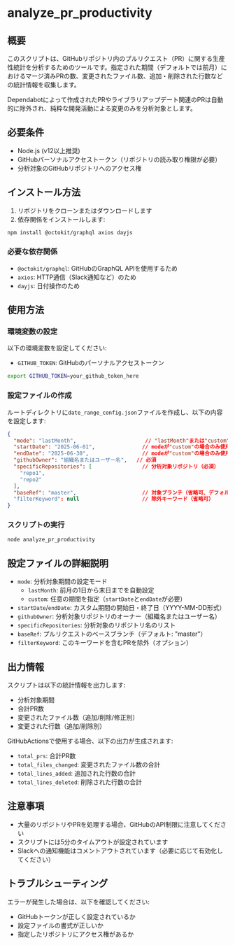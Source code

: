 # analyze_pr_productivity

## 概要

このスクリプトは、GitHubリポジトリ内のプルリクエスト（PR）に関する生産性統計を分析するためのツールです。指定された期間（デフォルトでは前月）におけるマージ済みPRの数、変更されたファイル数、追加・削除された行数などの統計情報を収集します。

Dependabotによって作成されたPRやライブラリアップデート関連のPRは自動的に除外され、純粋な開発活動による変更のみを分析対象とします。

## 必要条件

- Node.js (v12以上推奨)
- GitHubパーソナルアクセストークン（リポジトリの読み取り権限が必要）
- 分析対象のGitHubリポジトリへのアクセス権

## インストール方法

1. リポジトリをクローンまたはダウンロードします
2. 依存関係をインストールします:

```bash
npm install @octokit/graphql axios dayjs
```

### 必要な依存関係

- `@octokit/graphql`: GitHubのGraphQL APIを使用するため
- `axios`: HTTP通信（Slack通知など）のため
- `dayjs`: 日付操作のため

## 使用方法

### 環境変数の設定

以下の環境変数を設定してください:

- `GITHUB_TOKEN`: GitHubのパーソナルアクセストークン

```bash
export GITHUB_TOKEN=your_github_token_here
```

### 設定ファイルの作成

ルートディレクトリに`date_range_config.json`ファイルを作成し、以下の内容を設定します:

```json
{
  "mode": "lastMonth",                      // "lastMonth"または"custom"
  "startDate": "2025-06-01",               // modeが"custom"の場合のみ使用
  "endDate": "2025-06-30",                 // modeが"custom"の場合のみ使用
  "githubOwner": "組織名またはユーザー名",   // 必須
  "specificRepositories": [                // 分析対象リポジトリ（必須）
    "repo1",
    "repo2"
  ],
  "baseRef": "master",                     // 対象ブランチ（省略可、デフォルト: "master"）
  "filterKeyword": null                    // 除外キーワード（省略可）
}
```

### スクリプトの実行

```bash
node analyze_pr_productivity
```

## 設定ファイルの詳細説明

- `mode`: 分析対象期間の設定モード
  - `lastMonth`: 前月の1日から末日までを自動設定
  - `custom`: 任意の期間を指定（`startDate`と`endDate`が必要）
- `startDate`/`endDate`: カスタム期間の開始日・終了日（YYYY-MM-DD形式）
- `githubOwner`: 分析対象リポジトリのオーナー（組織名またはユーザー名）
- `specificRepositories`: 分析対象のリポジトリ名のリスト
- `baseRef`: プルリクエストのベースブランチ（デフォルト: "master"）
- `filterKeyword`: このキーワードを含むPRを除外（オプション）

## 出力情報

スクリプトは以下の統計情報を出力します:

- 分析対象期間
- 合計PR数
- 変更されたファイル数（追加/削除/修正別）
- 変更された行数（追加/削除別）

GitHubActionsで使用する場合、以下の出力が生成されます:
- `total_prs`: 合計PR数
- `total_files_changed`: 変更されたファイル数の合計
- `total_lines_added`: 追加された行数の合計
- `total_lines_deleted`: 削除された行数の合計

## 注意事項

- 大量のリポジトリやPRを処理する場合、GitHubのAPI制限に注意してください
- スクリプトには5分のタイムアウトが設定されています
- Slackへの通知機能はコメントアウトされています（必要に応じて有効化してください）

## トラブルシューティング

エラーが発生した場合は、以下を確認してください:
- GitHubトークンが正しく設定されているか
- 設定ファイルの書式が正しいか
- 指定したリポジトリにアクセス権があるか
